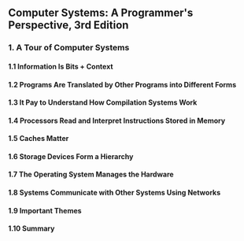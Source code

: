 ## Computer Systems: A Programmer's Perspective, 3rd Edition

### 1. A Tour of Computer Systems

#### 1.1 Information Is Bits + Context
#### 1.2 Programs Are Translated by Other Programs into Different Forms
#### 1.3 It Pay to Understand How Compilation Systems Work
#### 1.4 Processors Read and Interpret Instructions Stored in Memory
#### 1.5 Caches Matter
#### 1.6 Storage Devices Form a Hierarchy
#### 1.7 The Operating System Manages the Hardware
#### 1.8 Systems Communicate with Other Systems Using Networks
#### 1.9 Important Themes
#### 1.10 Summary

